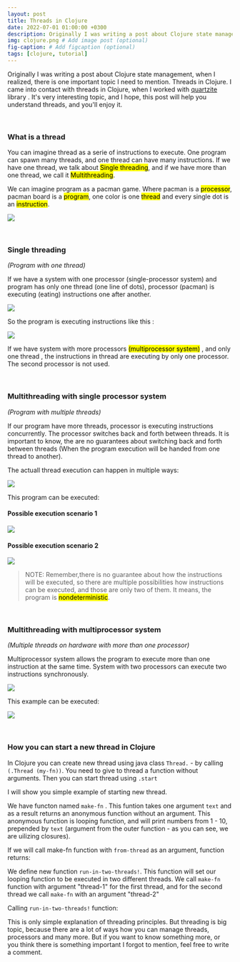 ```yaml
---
layout: post
title: Threads in Clojure
date: 2022-07-01 01:00:00 +0300
description: Originally I was writing a post about Clojure state management when I realized there is one important topic I need to mention. Threads in Clojure.
img: clojure.png # Add image post (optional)
fig-caption: # Add figcaption (optional)
tags: [clojure, tutorial]
---
```


Originally I was writing a post about Clojure state management, when I realized, there is one important topic I need to mention. Threads in Clojure. I came into contact with threads in Clojure, when I worked with [quartzite](https://github.com/michaelklishin/quartzite) library .
It's very interesting topic, and I hope, this post will help you understand threads, and you'll enjoy it.

&nbsp;

### What is a thread

You can imagine thread as a serie of instructions to execute. One program can spawn many threads, and one thread can have many instructions. If we have one thread, we talk about <mark>Single threading</mark>, and if we have more than one thread, we call it <mark>Multithreading</mark>.

We can imagine program as a pacman game. Where pacman is a <mark>processor</mark>, pacman board is a <mark>program</mark>, one color is one <mark>thread</mark> and every single dot is an <mark>instruction</mark>.


![]({{site.baseurl}}/assets/img/threads/1.png#threads)

&nbsp;

### Single threading
_(Program with one thread)_


If we have a system with one processor (single-processor system) and program has only one thread (one line of dots), processor (pacman) is executing (eating) instructions one after another.

![]({{site.baseurl}}/assets/img/threads/2.png#threads)

So the program is executing instructions like this : 

![]({{site.baseurl}}/assets/img/threads/3.png#threads)

If we have system with more processors <mark>(multiprocessor system)</mark> , and only one thread , the instructions in thread are executing by only one processor. The second processor is not used.

&nbsp;

### Multithreading with single processor system

_(Program with multiple threads)_


If our program have more threads, processor is executing instructions concurrently. The processor switches back and forth between threads. It is important to know, the are no guarantees about switching back and forth between threads (When the program execution will be handed from one thread to another). 

The actuall thread execution can happen in multiple ways:

![]({{site.baseurl}}/assets/img/threads/4.png#threads)

This program can be executed:

#### Possible execution scenario 1

![]({{site.baseurl}}/assets/img/threads/5.png#threads)

#### Possible execution scenario 2

![]({{site.baseurl}}/assets/img/threads/6.png#threads)

>NOTE: Remember,there is no guarantee about how the instructions will be executed, so there are multiple possibilities how instructions can be executed, and those are only two of them. It means, the program is <mark>nondeterministic</mark>.


&nbsp;
### Multithreading with multiprocessor system

_(Multiple threads on hardware with more than one processor)_

Multiprocessor system allows the program to execute more than one instruction at the same time. System with two processors can execute two instructions synchronously.

![]({{site.baseurl}}/assets/img/threads/7.png#threads)

This example can be executed: 

![]({{site.baseurl}}/assets/img/threads/8.png#threads)


&nbsp;

### How you can start a new thread in Clojure

In Clojure you can create new thread using java class `Thread.` - by calling `(.Thread (my-fn))`. You need to give to thread a function without arguments. Then you can start thread using `.start` 

I will show you simple example of starting new thread.

We have functon named `make-fn` . This funtion takes one argument `text` and as a result returns an anonymous function without an argument. This anonymous function is looping function, and will print numbers from 1 - 10, prepended by `text` (argument from the outer function - as you can see, we are uilizing closures).

<script src="https://gist.github.com/d91b2a60f86c7a5d3c3a.js"></script>


If we will call make-fn function with `from-thread` as an argument, function returns:

<script src="https://gist.github.com/820d9492580b0ccee18a.js"></script>

We define new function `run-in-two-threads!`. This function will set our looping function to be executed in two different threads. We call `make-fn` function with argument "thread-1" for the first thread, and for the second thread we call `make-fn` with an argument "thread-2"

<script src="https://gist.github.com/827baf720061f0ddf3ca.js"></script>

Calling `run-in-two-threads!` function:

<script src="https://gist.github.com/cde02575a16ca3c6eaa1.js"></script>

This is only simple explanation of threading principles. But threading is big topic, because there are a lot of ways how you can manage threads, processors and many more. 
But if you want to know something more, or you think there is something important I forgot to mention, feel free to write a comment.


